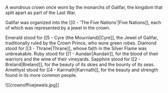 A wondrous crown once worn by the monarchs of Galifar, the kingdom that split apart as part of the Last War.

Galifar was organized into the [[0 - 'The Five Nations'|Five Nations]], each of which was represented by a jewel in the crown.

Emerald stood for [[5 - Cyre (the Mournland)|Cyre]], the Jewel of Galifar, traditionally ruled by the Crown Prince, who wore green robes.
Diamond stood for [[3 - Thrane|Thrane]], whose faith in the Silver Flame was unbreakable.
Ruby stood for [[1 - Aundair|Aundair]], for the blood of their warriors and the wine of their vineyards.
Sapphire stood for [[2 - Breland|Breland]], for the beauty of its skies and the bounty of its seas.
Amethyst stood for [[4 - Karrnath|Karrnath]], for the beauty and strength found in its more common people.

![[crownoffivejewels.jpg]]